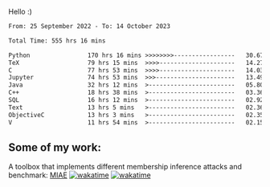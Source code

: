 Hello :)


<!--START_SECTION:waka-->

```txt
From: 25 September 2022 - To: 14 October 2023

Total Time: 555 hrs 16 mins

Python                170 hrs 16 mins >>>>>>>>-----------------   30.67 %
TeX                   79 hrs 15 mins  >>>>---------------------   14.27 %
C                     77 hrs 53 mins  >>>>---------------------   14.03 %
Jupyter               74 hrs 53 mins  >>>----------------------   13.49 %
Java                  32 hrs 12 mins  >------------------------   05.80 %
C++                   18 hrs 38 mins  >------------------------   03.36 %
SQL                   16 hrs 12 mins  >------------------------   02.92 %
Text                  13 hrs 5 mins   >------------------------   02.36 %
ObjectiveC            13 hrs 3 mins   >------------------------   02.35 %
V                     11 hrs 54 mins  >------------------------   02.15 %
```

<!--END_SECTION:waka-->

## Some of my work: 

A toolbox that implements different membership inference attacks and benchmark: [MIAE](https://github.com/RPI-DSPlab) [![wakatime](https://wakatime.com/badge/user/18ac89f5-baf8-49e6-a5ee-d9272435ce3a/project/3e6541fd-578f-4d9d-9080-f2a42b2d10e1.svg)](https://wakatime.com/badge/user/18ac89f5-baf8-49e6-a5ee-d9272435ce3a/project/3e6541fd-578f-4d9d-9080-f2a42b2d10e1) [![wakatime](https://wakatime.com/badge/user/18ac89f5-baf8-49e6-a5ee-d9272435ce3a/project/5d5826e9-c6d6-4d86-8b00-0d1608c5f167.svg)](https://wakatime.com/badge/user/18ac89f5-baf8-49e6-a5ee-d9272435ce3a/project/5d5826e9-c6d6-4d86-8b00-0d1608c5f167)
